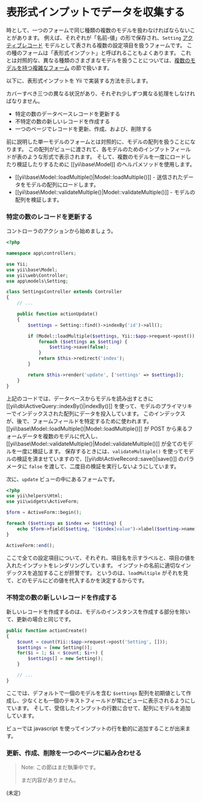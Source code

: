 表形式インプットでデータを収集する
==================================

時として、一つのフォームで同じ種類の複数のモデルを扱わなければならないことがあります。
例えば、それぞれが「名前-値」の形で保存され、`Setting` [アクティブレコード](db-active-record.md) モデルとして表される複数の設定項目を扱うフォームです。
この種のフォームは「表形式インプット」と呼ばれることもよくあります。
これとは対照的な、異なる種類のさまざまなモデルを扱うことについては、[複数のモデルを持つ複雑なフォーム](input-multiple-models.md) の節で扱います。

以下に、表形式インプットを Yii で実装する方法を示します。

カバーすべき三つの異なる状況があり、それぞれ少しずつ異なる処理をしなければなりません。
- 特定の数のデータベースレコードを更新する
- 不特定の数の新しいレコードを作成する
- 一つのページでレコードを更新、作成、および、削除する

前に説明した単一モデルのフォームとは対照的に、モデルの配列を扱うことになります。
この配列がビューに渡されて、各モデルのためのインプットフィールドが表のような形式で表示されます。
そして、複数のモデルを一度にロードしたり検証したりするために [[yii\base\Model]] のヘルパメソッドを使用します。

- [[yii\base\Model::loadMultiple()|Model::loadMultiple()]] - 送信されたデータをモデルの配列にロードします。
- [[yii\base\Model::validateMultiple()|Model::validateMultiple()]] - モデルの配列を検証します。

### 特定の数のレコードを更新する

コントローラのアクションから始めましょう。

```php
<?php

namespace app\controllers;

use Yii;
use yii\base\Model;
use yii\web\Controller;
use app\models\Setting;

class SettingsController extends Controller
{
    // ...

    public function actionUpdate()
    {
        $settings = Setting::find()->indexBy('id')->all();

        if (Model::loadMultiple($settings, Yii::$app->request->post()) && Model::validateMultiple($settings)) {
            foreach ($settings as $setting) {
                $setting->save(false);
            }
            return $this->redirect('index');
        }

        return $this->render('update', ['settings' => $settings]);
    }
}
```

上記のコードでは、データベースからモデルを読み出すときに [[yii\db\ActiveQuery::indexBy()|indexBy()]] を使って、モデルのプライマリキーでインデックスされた配列にデータを投入しています。
このインデックスが、後で、フォームフィールドを特定するために使われます。
[[yii\base\Model::loadMultiple()|Model::loadMultiple()]] が POST から来るフォームデータを複数のモデルに代入し、[[yii\base\Model::validateMultiple()|Model::validateMultiple()]] が全てのモデルを一度に検証します。
保存するときには、`validateMultiple()` を使ってモデルの検証を済ませていますので、[[yii\db\ActiveRecord::save()|save()]] のパラメータに `false` を渡して、二度目の検証を実行しないようにしています。

次に、`update` ビューの中にあるフォームです。

```php
<?php
use yii\helpers\Html;
use yii\widgets\ActiveForm;

$form = ActiveForm::begin();

foreach ($settings as $index => $setting) {
    echo $form->field($setting, "[$index]value")->label($setting->name);
}

ActiveForm::end();
```

ここで全ての設定項目について、それぞれ、項目名を示すラベルと、項目の値を入れたインプットをレンダリングしています。
インプットの名前に適切なインデックスを追加することが肝腎です。
というのは、`loadMultiple` がそれを見て、どのモデルにどの値を代入するかを決定するからです。

### 不特定の数の新しいレコードを作成する

新しいレコードを作成するのは、モデルのインスタンスを作成する部分を除いて、更新の場合と同じです。

```php
public function actionCreate()
{
    $count = count(Yii::$app->request->post('Setting', []));
    $settings = [new Setting()];
    for($i = 1; $i < $count; $i++) {
        $settings[] = new Setting();
    }

    // ...
}
```

ここでは、デフォルトで一個のモデルを含む `$settings` 配列を初期値として作成し、少なくとも一個のテキストフィールドが常にビューに表示されるようにしています。
そして、受信したインプットの行数に合せて、配列にモデルを追加しています。

ビューでは javascript を使ってインプットの行を動的に追加することが出来ます。

### 更新、作成、削除を一つのページに組み合わせる

> Note: この節はまだ執筆中です。
>
> まだ内容がありません。

(未定)
